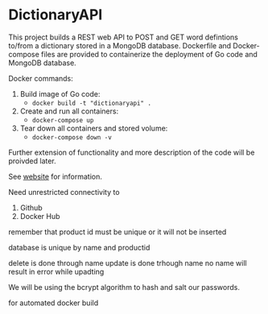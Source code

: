 # DictionaryAPI

This project builds a REST web API to POST and GET word defintions to/from a dictionary stored in a MongoDB database. Dockerfile and Docker-compose files are provided to containerize the deployment of Go code and MongoDB database.

Docker commands:

1. Build image of Go code:
   + `docker build -t "dictionaryapi" .`
2. Create and run all containers:
   + `docker-compose up`
3. Tear down all containers and stored volume:
   + `docker-compose down -v`

Further extension of functionality and more description of the code will be proivded later.

See [website](https://adaickalavan.github.io/portfolio/docker_golang_rest_kafka_mongodb/) for information.


Need unrestricted connectivity to 
1. Github
2. Docker Hub

remember that product id must be unique or it will not be inserted

database is unique by name and productid

delete is done through name
update is done trhough name
no name will result in error while upadting

We will be using the bcrypt algorithm to hash and salt our passwords.

for automated docker build
